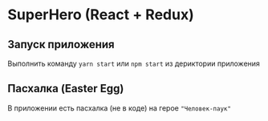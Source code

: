 # SuperHero (React + Redux)

## Запуск приложения
Выполнить команду `yarn start` или `npm start` из дериктории приложения

## Пасхалка (Easter Egg)
В приложении есть пасхалка (не в коде) на герое `"Человек-паук"`
